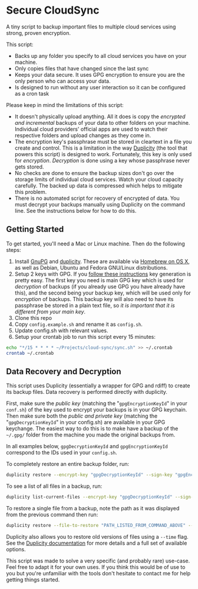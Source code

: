 # Secure CloudSync

A tiny script to backup important files to multiple cloud services using strong, proven encryption.

This script:

  - Backs up any folder you specify to all cloud services you have on your machine.
  - Only copies files that have changed since the last sync
  - Keeps your data secure. It uses GPG encryption to ensure you are the only person who can access your data.
  - Is designed to run without any user interaction so it can be configured as a cron task

Please keep in mind the limitations of this script:

  - It doesn't physically upload anything. All it does is copy the _encrypted and incremental_ backups of your data to other folders on your machine. Individual cloud providers' official apps are used to watch their respective folders and upload changes as they come in.
  - The encryption key's passphrase must be stored in cleartext in a file you create and control. This is a limitation in the way [Duplicity](http://duplicity.nongnu.org/) (the tool that powers this script) is designed to work. Fortunately, this key is only used for _encryption_. _Decryption_ is done using a key whose passphrase never gets stored.
  - No checks are done to ensure the backup sizes don't go over the storage limits of individual cloud services. Watch your cloud capacity carefully. The backed up data is compressed which helps to mitigate this problem.
  - There is no automated script for recovery of encrypted of data. You must decrypt your backups manually using Duplicity on the command line. See the instructions below for how to do this.

## Getting Started

To get started, you'll need a Mac or Linux machine. Then do the following steps:

  1. Install [GnuPG](https://www.gnupg.org/) and [duplicity](http://duplicity.nongnu.org/). These are available via [Homebrew on OS X](http://brew.sh/), as well as Debian, Ubuntu and Fedora GNU/Linux distributions.
  2. Setup 2 keys with GPG. If you [follow these instructions](http://www.madboa.com/geek/gpg-quickstart/) key generation is pretty easy. The first key you need is main GPG key which is used for _decryption_ of backups (if you already use GPG you have already have this), and the second being your backup key, which will be used only for _encryption_ of backups. This backup key will also need to have its passphrase be stored in a plain text file, so *it is important that it is different from your main key*.
  3. Clone this repo
  4. Copy `config.example.sh` and rename it as `config.sh`.
  5. Update config.sh with relevant values.
  6. Setup your crontab job to run this script every 15 minutes:

```bash
echo "*/15 * * * * ~/Projects/cloud-sync/sync.sh" >> ~/.crontab
crontab ~/.crontab
```

## Data Recovery and Decryption

This script uses Duplicity (essentially a wrapper for GPG and rdiff) to create its backup files. Data recovery is performed directly with duplicity.

First, make sure the *public key* (matching the "`gpgEncryptionKeyId`" in your `conf.sh`) of the key used to encrypt your backups is in your GPG keychain. Then make sure both the *public and private key* (matching the "`gpgDecryptionKeyId`" in your config.sh) are available in your GPG keychange. The easiest way to do this is to make have a backup of the `~/.gpg/` folder from the machine you made the original backups from.

In all examples below, `gpgDecryptionKeyId` and `gpgEncryptionKeyId` correspond to the IDs used in your `config.sh`.

To completely restore an entire backup folder, run:

```bash
duplicity restore --encrypt-key "gpgDecryptionKeyId" --sign-key "gpgEncryptionKeyId" file:///FULL_PATH_TO_BACKUP_FOLDER /OUTPUT_PATH/
```

To see a list of all files in a backup, run:

```bash
duplicity list-current-files --encrypt-key "gpgDecryptionKeyId" --sign-key "gpgEncryptionKeyId" file:///FULL_PATH_TO_BACKUP_FOLDER
```

To restore a single file from a backup, note the path as it was displayed from the previous command then run:
```bash
duplicity restore --file-to-restore "PATH_LISTED_FROM_COMMAND_ABOVE" --encrypt-key "gpgDecryptionKeyId" --sign-key "gpgEncryptionKeyId" file:///FULL_PATH_TO_BACKUP_FOLDER /OUTPUT_PATH/
```

Duplicity also allows you to restore old versions of files using a `--time` flag. See the [Duplicity documentation](http://duplicity.nongnu.org/duplicity.1.html) for more details and a full set of available options.


This script was made to solve a very specific (and probably rare) use-case. Feel free to adapt it for your own uses. If you think this would be of use to you but you're unfamiliar with the tools don't hesitate to contact me for help getting things started.
